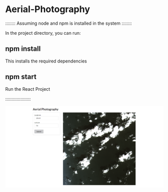 # Aerial-Photography
:::::::: Assuming node and npm is installed in the system :::::::: 

In the project directory, you can run:

## npm install

This installs the required dependencies

## npm start

Run the React Project

::::::::::::::::::::

![alt text](app_image.png)